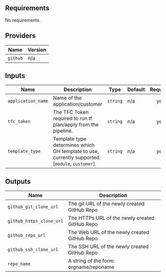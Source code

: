 ## Requirements

No requirements.

## Providers

| Name | Version |
|------|---------|
| `github` | n/a |

## Inputs

| Name | Description | Type | Default | Required |
|------|-------------|------|---------|:--------:|
| `application_name` | Name of the application/customer | `string` | n/a | yes |
| `tfc_token` | The TFC Token required to run tf plan/apply from the pipeline. | `string` | n/a | yes |
| `template_type` | Template type determines which GH template to use, currently supported: [`module`, `customer`] | `string` | n/a | yes |

## Outputs

| Name | Description |
|------|-------------|
| `github_git_clone_url` | The git URL of the newly created GitHub Repo |
| `github_https_clone_url` | The HTTPs URL of the newly created GitHub Repo |
| `github_repo_url` | The Web URL of the newly created GitHub Repo |
| `github_ssh_clone_url` | The SSH URL of the newly created GitHub Repo |
| `repo_name` | A string of the form: orgname/reponame |
